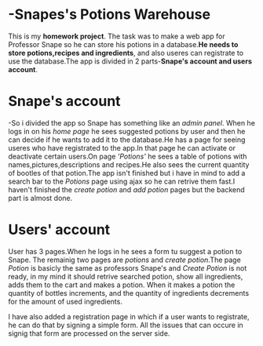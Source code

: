 # -Snapes's Potions Warehouse

This is my **homework project**. The task was to make a web app for Professor Snape so he can store his potions in a database.**He needs to store potions,recipes and ingredients**, and also useres can registrate to use the database.The app is divided in 2 parts-**Snape's account and users account**.

# Snape's account

-So i divided the app so Snape has something like an *admin panel*. When he logs in on his *home page* he sees suggested potions by user and then he can decide if he wants to add it to the database.He has a page for seeing useres who have registrated to the app.In that page he can activate or deactivate certain users.On page *'Potions'* he sees a table of potions with names,pictures,descriptions and recipes.He also sees the current quantity of bootles of that potion.The app isn't finished but i have in mind to add a search bar to the *Potions* page using ajax so he can retrive them fast.I haven't finished the *create potion* and *add potion* pages but the backend part is almost done.

# Users' account

User has 3 pages.When he logs in he sees a form tu suggest a potion to Snape. The remainig two pages are *potions* and *create potion*.The page *Potion* is basicly the same as professors Snape's and *Create Potion* is not ready, in my mind it should retrive searched potion, show all ingredients, adds them to the cart and makes a potion. When it makes a potion the quantity of bottles increments, and the quantity of ingredients decrements for the amount of used ingredients.


I have also added a registration page in which if a user wants to registrate, he can do that by signing a simple form. All the issues that can occure in signig that form are processed on the server side.
